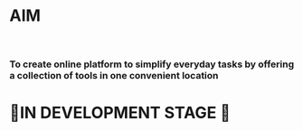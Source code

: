 <h1>AIM</h1><br><h3>To create online platform to simplify everyday tasks by offering a collection of tools in one convenient location</h3>
<H1>🔴IN DEVELOPMENT STAGE 🔴</H1>
